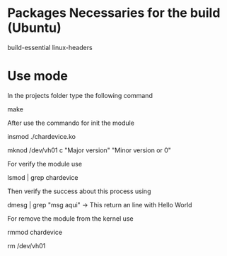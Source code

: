# Packages Necessaries for the build (Ubuntu)
build-essential
linux-headers

# Use mode

In the projects folder type the following command

make

After use the commando for init the module

insmod ./chardevice.ko

mknod /dev/vh01 c "Major version" "Minor version or 0"

For verify the module use

lsmod | grep chardevice

Then verify the success about this process using

dmesg | grep "msg aqui" -> This return an line with Hello World

For remove the module from the kernel use

rmmod chardevice

rm /dev/vh01
